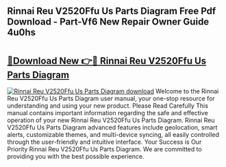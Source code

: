 ## Rinnai Reu V2520Ffu Us Parts Diagram Free Pdf Download - Part-Vf6 New Repair Owner Guide 4u0hs

# <h2><a href="http://dfq8ba.blite.top/?on=Rinnai+Reu+V2520Ffu+Us+Parts+Diagram">🔗Download New 👉🔴 Rinnai Reu V2520Ffu Us Parts Diagram</a></h2>

[![Rinnai Reu V2520Ffu Us Parts Diagram download](https://i.imgur.com/lujVjoI.png)](http://dfq8ba.blite.top/?on=Rinnai+Reu+V2520Ffu+Us+Parts+Diagram)
Welcome to the Rinnai Reu V2520Ffu Us Parts Diagram user manual, your one-stop resource for understanding and using your new product. Please Read Carefully This manual contains important information regarding the safe and effective operation of your new Rinnai Reu V2520Ffu Us Parts Diagram. Rinnai Reu V2520Ffu Us Parts Diagram advanced features include geolocation, smart alerts, customizable themes, and multi-device syncing, all easily controlled through the user-friendly and intuitive interface. Your Success is Our Priority Rinnai Reu V2520Ffu Us Parts Diagram. We are committed to providing you with the best possible experience.
